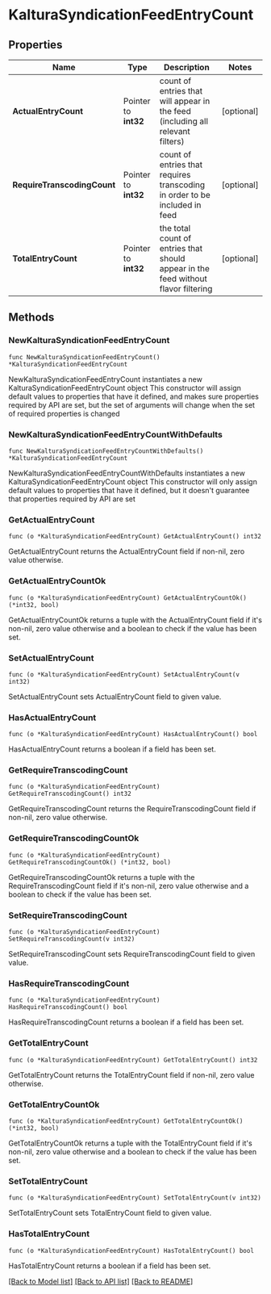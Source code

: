 # KalturaSyndicationFeedEntryCount

## Properties

Name | Type | Description | Notes
------------ | ------------- | ------------- | -------------
**ActualEntryCount** | Pointer to **int32** | count of entries that will appear in the feed (including all relevant filters) | [optional] 
**RequireTranscodingCount** | Pointer to **int32** | count of entries that requires transcoding in order to be included in feed | [optional] 
**TotalEntryCount** | Pointer to **int32** | the total count of entries that should appear in the feed without flavor filtering | [optional] 

## Methods

### NewKalturaSyndicationFeedEntryCount

`func NewKalturaSyndicationFeedEntryCount() *KalturaSyndicationFeedEntryCount`

NewKalturaSyndicationFeedEntryCount instantiates a new KalturaSyndicationFeedEntryCount object
This constructor will assign default values to properties that have it defined,
and makes sure properties required by API are set, but the set of arguments
will change when the set of required properties is changed

### NewKalturaSyndicationFeedEntryCountWithDefaults

`func NewKalturaSyndicationFeedEntryCountWithDefaults() *KalturaSyndicationFeedEntryCount`

NewKalturaSyndicationFeedEntryCountWithDefaults instantiates a new KalturaSyndicationFeedEntryCount object
This constructor will only assign default values to properties that have it defined,
but it doesn't guarantee that properties required by API are set

### GetActualEntryCount

`func (o *KalturaSyndicationFeedEntryCount) GetActualEntryCount() int32`

GetActualEntryCount returns the ActualEntryCount field if non-nil, zero value otherwise.

### GetActualEntryCountOk

`func (o *KalturaSyndicationFeedEntryCount) GetActualEntryCountOk() (*int32, bool)`

GetActualEntryCountOk returns a tuple with the ActualEntryCount field if it's non-nil, zero value otherwise
and a boolean to check if the value has been set.

### SetActualEntryCount

`func (o *KalturaSyndicationFeedEntryCount) SetActualEntryCount(v int32)`

SetActualEntryCount sets ActualEntryCount field to given value.

### HasActualEntryCount

`func (o *KalturaSyndicationFeedEntryCount) HasActualEntryCount() bool`

HasActualEntryCount returns a boolean if a field has been set.

### GetRequireTranscodingCount

`func (o *KalturaSyndicationFeedEntryCount) GetRequireTranscodingCount() int32`

GetRequireTranscodingCount returns the RequireTranscodingCount field if non-nil, zero value otherwise.

### GetRequireTranscodingCountOk

`func (o *KalturaSyndicationFeedEntryCount) GetRequireTranscodingCountOk() (*int32, bool)`

GetRequireTranscodingCountOk returns a tuple with the RequireTranscodingCount field if it's non-nil, zero value otherwise
and a boolean to check if the value has been set.

### SetRequireTranscodingCount

`func (o *KalturaSyndicationFeedEntryCount) SetRequireTranscodingCount(v int32)`

SetRequireTranscodingCount sets RequireTranscodingCount field to given value.

### HasRequireTranscodingCount

`func (o *KalturaSyndicationFeedEntryCount) HasRequireTranscodingCount() bool`

HasRequireTranscodingCount returns a boolean if a field has been set.

### GetTotalEntryCount

`func (o *KalturaSyndicationFeedEntryCount) GetTotalEntryCount() int32`

GetTotalEntryCount returns the TotalEntryCount field if non-nil, zero value otherwise.

### GetTotalEntryCountOk

`func (o *KalturaSyndicationFeedEntryCount) GetTotalEntryCountOk() (*int32, bool)`

GetTotalEntryCountOk returns a tuple with the TotalEntryCount field if it's non-nil, zero value otherwise
and a boolean to check if the value has been set.

### SetTotalEntryCount

`func (o *KalturaSyndicationFeedEntryCount) SetTotalEntryCount(v int32)`

SetTotalEntryCount sets TotalEntryCount field to given value.

### HasTotalEntryCount

`func (o *KalturaSyndicationFeedEntryCount) HasTotalEntryCount() bool`

HasTotalEntryCount returns a boolean if a field has been set.


[[Back to Model list]](../README.md#documentation-for-models) [[Back to API list]](../README.md#documentation-for-api-endpoints) [[Back to README]](../README.md)


